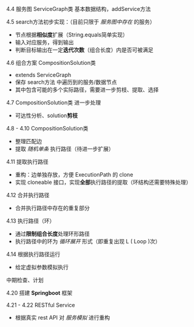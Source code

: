 4.4 服务图 ServiceGraph类 基本数据结构，addService方法

4.5 search方法初步实现：（目前只限于 *服务图中存在* 的服务）
- 节点根据**相似度**扩展（String.equals简单实现）
- 输入对应服务，得到输出
- 判断目标输出在一定**迭代次数**（组合长度）内是否可被满足

4.6 组合方案 CompositionSolution类
- extends ServiceGraph
- 保存 search方法 中遍历到的服务/数据节点
- 其中包含可能的多个实际路径，需要进一步剪枝、提取、选择

4.7 CompositionSolution类 进一步处理
- 可达性分析、solution**剪枝**

4.8 - 4.10 CompositionSolution类
- 整理匹配边
- 提取 *随机单条* 执行路径（待进一步扩展）

4.11 提取执行路径
- 重构：边单独存放，方便 ExecutionPath 的 clone
- 实现 cloneable 接口，实现**全部**执行路径的提取（环结构还需要特殊处理）

4.12 合并执行路径
- 合并执行路径中存在的重复部分

4.13 执行路径（环）
- 通过**限制组合长度**处理环形路径
- 执行路径中的环为 *循环展开* 形式（即重复出现 L ( Loop )次）

4.14 根据执行路径运行
- 给定虚拟参数模拟执行

中期检查、计划

4.20 搭建 **Springboot** 框架

4.21 - 4.22 RESTful Service
- 根据真实 rest API 对 *服务模拟* 进行重构
